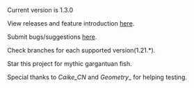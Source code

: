 Current version is 1.3.0

View releases and feature introduction [here](https://modrinth.com/mod/mcci-compact-fishing-message).

Submit bugs/suggestions [here](https://github.com/Wandering-Star71/MCCI-Compact-Fishing-Message/issues).

Check branches for each supported version(1.21.*).

Star this project for mythic gargantuan fish.

Special thanks to _Caike_CN_ and _Geometry__ for helping testing.
